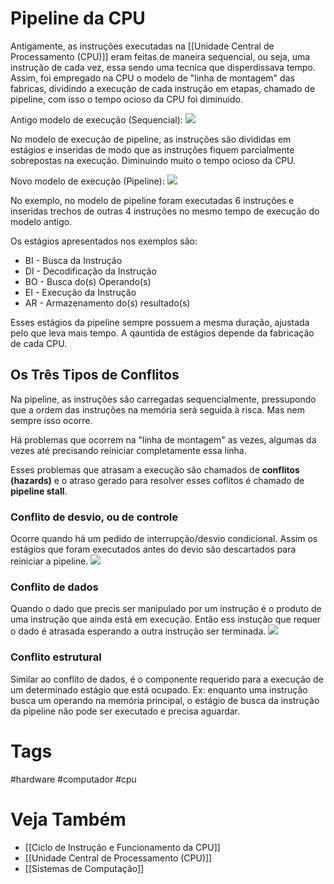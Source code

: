 # Pipeline da CPU
Antigamente, as instruções executadas na [[Unidade Central de Processamento (CPU)]] eram feitas de maneira sequencial, ou seja, uma instrução de cada vez, essa sendo uma tecnica que disperdissava tempo. Assim, foi empregado na CPU o modelo de "linha de montagem" das fabricas, dividindo a execução de cada instrução em etapas, chamado de pipeline, com isso o tempo ocioso da CPU foi diminuido.

Antigo modelo de execução (Sequencial):
![](https://i.imgur.com/eznpNr0.png)

No modelo de execução de pipeline, as instruções são divididas em estágios e inseridas de modo que as instruções fiquem parcialmente sobrepostas na execução. Diminuindo muito o tempo ocioso da CPU.

Novo modelo de execução (Pipeline):
![](https://i.imgur.com/oTaholG.png)

No exemplo, no modelo de pipeline foram executadas 6 instruções e inseridas trechos de outras 4 instruções no mesmo tempo de execução do modelo antigo.

Os estágios apresentados nos exemplos são:
- BI - Busca da Instrução
- DI - Decodificação da Instrução
- BO - Busca do(s) Operando(s)
- EI - Execução da Instrução
- AR - Armazenamento do(s) resultado(s)

Esses estágios da pipeline sempre possuem a mesma duração, ajustada pelo que leva mais tempo. A qauntida de estágios depende da fabricação de cada CPU.

## Os Três Tipos de Conflitos
Na pipeline, as instruções são carregadas sequencialmente, pressupondo que a ordem das instruções na memória será seguida à risca. Mas nem sempre isso ocorre.

Há problemas que ocorrem na "linha de montagem" as vezes, algumas da vezes até precisando reiniciar completamente essa linha.

Esses problemas que atrasam a execução são chamados de **conflitos (hazards)** e o atraso gerado para resolver esses coflitos é chamado de **pipeline stall**.

### Conflito de desvio, ou de controle
Ocorre quando há um pedido de interrupção/desvio condicional. Assim os estágios que foram executados antes do devio são descartados para reiniciar a pipeline.
![](https://i.imgur.com/a0TVPoS.png)

### Conflito de dados
Quando o dado que precis ser manipulado por um instrução é o produto de uma instrução que ainda está em execução.
Então ess instução que requer o dado é atrasada esperando a outra instrução ser terminada.
![](https://i.imgur.com/RL9Q8Qp.png)

### Conflito estrutural
Similar ao conflito de dados, é o componente requerido para a execução de um determinado estágio que está ocupado. Ex: enquanto uma instrução busca um operando na memória principal, o estágio de busca da instrução da pipeline não pode ser executado e precisa aguardar.

# Tags
#hardware #computador #cpu 
# Veja Também
- [[Ciclo de Instrução e Funcionamento da CPU]]
- [[Unidade Central de Processamento (CPU)]]
- [[Sistemas de Computação]]